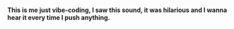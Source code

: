 #### This is me just vibe-coding, I saw this sound, it was hilarious and I wanna hear it every time I push anything.
